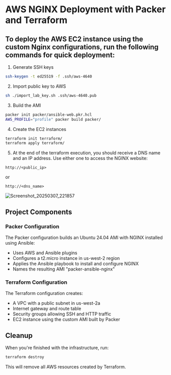 # AWS NGINX Deployment with Packer and Terraform

## To deploy the AWS EC2 instance using the custom Nginx configurations, run the following commands for quick deployment:

1. Generate SSH keys
```bash
ssh-keygen -t ed25519 -f .ssh/aws-4640
```

2. Import public key to AWS
```bash
sh ./import_lab_key.sh .ssh/aws-4640.pub
```

3. Build the AMI
```bash
packer init packer/ansible-web.pkr.hcl
AWS_PROFILE="profile" packer build packer/

```

4. Create the EC2 instances
```bash
terraform init terraform/
terraform apply terraform/
```

5. At the end of the terraform execution, you should receive a DNS name and an IP address. Use either one to access the NGINX website:
```
http://<public_ip>
```
or
```
http://<dns_name>
```
![Screenshot_20250307_221857](https://github.com/user-attachments/assets/b48a6320-1e5f-4f04-95f1-7a455e9593eb)


## Project Components

### Packer Configuration

The Packer configuration builds an Ubuntu 24.04 AMI with NGINX installed using Ansible:
- Uses AWS and Ansible plugins
- Configures a t2.micro instance in us-west-2 region
- Applies the Ansible playbook to install and configure NGINX
- Names the resulting AMI "packer-ansible-nginx"

### Terraform Configuration

The Terraform configuration creates:
- A VPC with a public subnet in us-west-2a
- Internet gateway and route table
- Security groups allowing SSH and HTTP traffic
- EC2 instance using the custom AMI built by Packer

## Cleanup

When you're finished with the infrastructure, run:
```bash
terraform destroy
```

This will remove all AWS resources created by Terraform.
